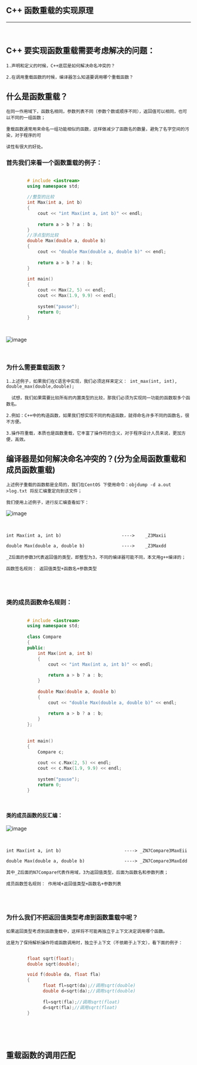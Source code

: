 ## C++ 函数重载的实现原理

----------------------------------------------------

<br>

## C++ 要实现函数重载需要考虑解决的问题：

	1.声明和定义的时候，C++底层是如何解决命名冲突的？
  
	2.在调用重载函数的时候，编译器怎么知道要调用哪个重载函数？


## 什么是函数重载？
	
	在同一作用域下，函数名相同，参数列表不同（参数个数或顺序不同），返回值可以相同，也可以不同的一组函数；
	
	重载函数通常用来命名一组功能相似的函数，这样做减少了函数名的数量，避免了名字空间的污染，对于程序的可
	
	读性有很大的好处。

  
### 首先我们来看一个函数重载的例子：

```cpp

		# include <iostream>
		using namespace std;
		
		//整型的比较
		int Max(int a, int b)                                 
		{
		    cout << "int Max(int a, int b)" << endl;
		
		    return a > b ? a : b;
		}
		//浮点型的比较
		double Max(double a, double b)
		{
		    cout << "double Max(double a, double b)" << endl;
		
		    return a > b ? a : b;
		}
		
		int main()
		{
		    cout << Max(2, 5) << endl;
		    cout << Max(1.9, 9.9) << endl;
		
		    system("pause");
		    return 0;
		}
		
		
```
![image](http://hbimg.b0.upaiyun.com/d4d3f919ab19eee6f9a5b5ce9726e514e99d1c051c43-K5JKNa_fw658)

<br>

### 为什么需要重载函数？

	1.上述例子，如果我们在C语言中实现，我们必须这样来定义： int_max(int, int), double_max(double,double);
	  
	  试想，我们如果需要比较所有的内置类型的比较，那我们必须为实现同一功能的函数取多个函数名。
	  
	2.例如：C++中的构造函数，如果我们想实现不同的构造函数，就得命名许多不同的函数名，很不方便。
	
	3.操作符重载，本质也是函数重载，它丰富了操作符的含义，对于程序设计人员来说，更加方便，高效。
	

## 编译器是如何解决命名冲突的？(分为全局函数重载和成员函数重载)

	上述例子重载的函数都是全局的，我们在CentOS 下使用命令：objdump -d a.out >log.txt 将反汇编重定向到该文件；
	
	我们使用上述例子，进行反汇编查看如下：

![image](http://hbimg.b0.upaiyun.com/82bbe9f8a855ae25ae6e6e2d5dc0db95724b7b7512218-yZpxb9_fw658)

<br>
	
	int Max(int a, int b)    					---->    _Z3Maxii
	
	double Max(double a, double b)				---->    _Z3Maxdd
	
	_Z后面的参数3代表返回值的类型，即整型为3，不同的编译器可能不同，本文用g++编译的；
	
	函数签名规则： 返回值类型+函数名+参数类型
	
<br>
<br>

### 类的成员函数命名规则：

```cpp
		
		# include <iostream>
		using namespace std;
		
		class Compare
		{
		public:
		    int Max(int a, int b)
		    {
		        cout << "int Max(int a, int b)" << endl;
		
		        return a > b ? a : b;
		    }
		
		    double Max(double a, double b)
		    {
		        cout << "double Max(double a, double b)" << endl;
		
		        return a > b ? a : b;
		    }
		};
		
		
		int main()
		{
		    Compare c;
		
		    cout << c.Max(2, 5) << endl;
		    cout << c.Max(1.9, 9.9) << endl;
		
		    system("pause");
		    return 0;
		}
		
		
```

#### 类的成员函数的反汇编：

![image](http://hbimg.b0.upaiyun.com/80cad2e56602bd5bfef3ec3b8571833c5ae0d92613436-N8pidX_fw658)

<br>

	int Max(int a, int b)                        ----> _ZN7Compare3MaxEii 
	
	double Max(double a, double b)               ----> _ZN7Compare3MaxEdd
	
	其中_Z后面的N7Compare代表作用域，3为返回值类型，后面为函数名和参数列表；
	
	成员函数签名规则： 作用域+返回值类型+函数名+参数列表
	
	
<br>
<br>

### 为什么我们不把返回值类型考虑到函数重载中呢？


	如果返回类型考虑到函数重载中，这样将不可能再独立于上下文决定调用哪个函数。
	
	这是为了保持解析操作符或函数调用时，独立于上下文（不依赖于上下文），看下面的例子：
	
```cpp
		
		float sqrt(float);
		double sqrt(double);

		void f(double da, float fla)
		{
		      float fl=sqrt(da);//调用sqrt(double)
		      double d=sqrt(da);//调用sqrt(double)
		
		      fl=sqrt(fla);//调用sqrt(float)
		   	  d=sqrt(fla);//调用sqrt(float)
		}
		
		
```

<br>

## 重载函数的调用匹配

	



	

	
	
	
	
	
	
	
	
	
	
	
	
	





